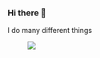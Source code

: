 ### Hi there 👋

<!--
**mgray88/mgray88** is a ✨ _special_ ✨ repository because its `README.md` (this file) appears on your GitHub profile.

Here are some ideas to get you started:

- 🔭 I’m currently working on ...
- 🌱 I’m currently learning ...
- 👯 I’m looking to collaborate on ...
- 🤔 I’m looking for help with ...
- 💬 Ask me about ...
- 📫 How to reach me: ...
- 😄 Pronouns: ...
- ⚡ Fun fact: ...
-->

I do many different things

<figure><img src="https://wakatime.com/share/@b32cc73f-8ff3-45f2-8f5f-6d94d18bd2fa/c2321554-2b5d-4293-8cdc-86f099a978ce.svg" /></figure>

